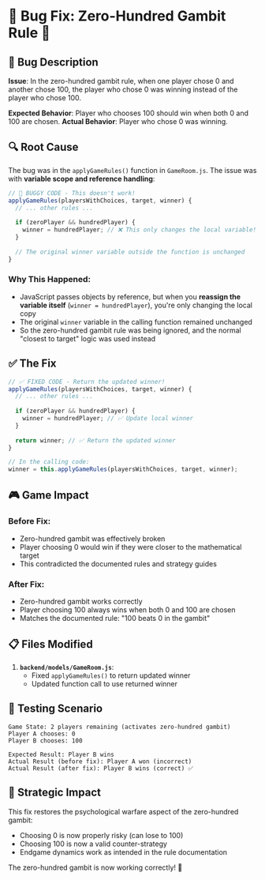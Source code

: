 # 🐛 Bug Fix: Zero-Hundred Gambit Rule 💎

## 🚨 **Bug Description**

**Issue**: In the zero-hundred gambit rule, when one player chose 0 and another chose 100, the player who chose 0 was winning instead of the player who chose 100.

**Expected Behavior**: Player who chooses 100 should win when both 0 and 100 are chosen.
**Actual Behavior**: Player who chose 0 was winning.

## 🔍 **Root Cause**

The bug was in the `applyGameRules()` function in `GameRoom.js`. The issue was with **variable scope and reference handling**:

```javascript
// 🚫 BUGGY CODE - This doesn't work!
applyGameRules(playersWithChoices, target, winner) {
  // ... other rules ...
  
  if (zeroPlayer && hundredPlayer) {
    winner = hundredPlayer; // ❌ This only changes the local variable!
  }
  
  // The original winner variable outside the function is unchanged
}
```

### **Why This Happened:**
- JavaScript passes objects by reference, but when you **reassign the variable itself** (`winner = hundredPlayer`), you're only changing the local copy
- The original `winner` variable in the calling function remained unchanged
- So the zero-hundred gambit rule was being ignored, and the normal "closest to target" logic was used instead

## ✅ **The Fix**

```javascript
// ✅ FIXED CODE - Return the updated winner!
applyGameRules(playersWithChoices, target, winner) {
  // ... other rules ...
  
  if (zeroPlayer && hundredPlayer) {
    winner = hundredPlayer; // ✅ Update local winner
  }
  
  return winner; // ✅ Return the updated winner
}

// In the calling code:
winner = this.applyGameRules(playersWithChoices, target, winner);
```

## 🎮 **Game Impact**

### **Before Fix:**
- Zero-hundred gambit was effectively broken
- Player choosing 0 would win if they were closer to the mathematical target
- This contradicted the documented rules and strategy guides

### **After Fix:**
- Zero-hundred gambit works correctly
- Player choosing 100 always wins when both 0 and 100 are chosen
- Matches the documented rule: "100 beats 0 in the gambit"

## 📋 **Files Modified**

1. **`backend/models/GameRoom.js`**:
   - Fixed `applyGameRules()` to return updated winner
   - Updated function call to use returned winner

## 🧪 **Testing Scenario**

```
Game State: 2 players remaining (activates zero-hundred gambit)
Player A chooses: 0
Player B chooses: 100

Expected Result: Player B wins
Actual Result (before fix): Player A won (incorrect)
Actual Result (after fix): Player B wins (correct) ✅
```

## 🎯 **Strategic Impact**

This fix restores the psychological warfare aspect of the zero-hundred gambit:
- Choosing 0 is now properly risky (can lose to 100)
- Choosing 100 is now a valid counter-strategy
- Endgame dynamics work as intended in the rule documentation

The zero-hundred gambit is now working correctly! 🚀
